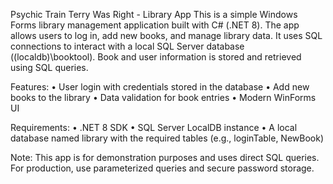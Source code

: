 Psychic Train Terry Was Right - Library App
This is a simple Windows Forms library management application built with C# (.NET 8). The app allows users to log in, add new books, and manage library data. It uses SQL connections to interact with a local SQL Server database ((localdb)\booktool). Book and user information is stored and retrieved using SQL queries.

Features:
•	User login with credentials stored in the database
•	Add new books to the library
•	Data validation for book entries
•	Modern WinForms UI

Requirements:
•	.NET 8 SDK
•	SQL Server LocalDB instance
•	A local database named library with the required tables (e.g., loginTable, NewBook)

Note:
This app is for demonstration purposes and uses direct SQL queries. For production, use parameterized queries and secure password storage.
